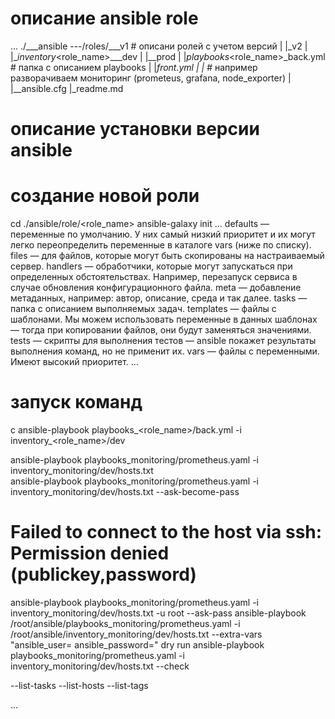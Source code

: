 # описание ansible role
...
./___ansible ---/roles/___v1  # описани ролей с учетом версий
            |                    |_v2 
            |
            |__inventory_<role_name>___dev
            |                       |__prod
            |
            |_playbooks_<role_name>_back.yml  # папка с описанием playbooks
            |                     |_front.yml
            |                     |_ # например разворачиваем мониторинг (prometeus, grafana, node_exporter)
            |
            |__ansible.cfg
            |_readme.md

  # описание установки версии ansible
  # создание новой роли
  cd ./ansible/role/<role_name>
  ansible-galaxy init <v1>
  ...
  defaults — переменные по умолчанию. У них самый низкий приоритет и их могут легко переопределить переменные в каталоге vars (ниже по списку).
  files — для файлов, которые могут быть скопированы на настраиваемый сервер.
  handlers — обработчики, которые могут запускаться при определенных обстоятельствах. Например, перезапуск сервиса в случае обновления конфигурационного файла.
  meta — добавление метаданных, например: автор, описание, среда и так далее.
  tasks — папка с описанием выполняемых задач.
  templates — файлы с шаблонами. Мы можем использовать переменные в данных шаблонах — тогда при копировании файлов, они будут заменяться значениями.
  tests — скрипты для выполнения тестов — ansible покажет результаты выполнения команд, но не применит их.
  vars — файлы с переменными. Имеют высокий приоритет.
  ...
  # запуск команд
  c
  ansible-playbook playbooks_<role_name>/back.yml -i inventory_<role_name>/dev
  
  ansible-playbook playbooks_monitoring/prometheus.yaml -i inventory_monitoring/dev/hosts.txt   
  ansible-playbook playbooks_monitoring/prometheus.yaml -i inventory_monitoring/dev/hosts.txt --ask-become-pass 
  # Failed to connect to the host via ssh: Permission denied (publickey,password)
  ansible-playbook playbooks_monitoring/prometheus.yaml -i inventory_monitoring/dev/hosts.txt -u root --ask-pass
   ansible-playbook /root/ansible/playbooks_monitoring/prometheus.yaml -i /root/ansible/inventory_monitoring/dev/hosts.txt  --extra-vars "ansible_user=<USERNAME> ansible_password=<PASSWORD>" 
  dry run
  ansible-playbook playbooks_monitoring/prometheus.yaml -i inventory_monitoring/dev/hosts.txt --check

  --list-tasks
  --list-hosts
  --list-tags


...